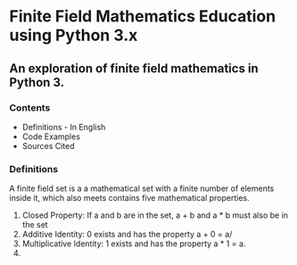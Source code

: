 # Finite Field Mathematics Education using Python 3.x

## An exploration of finite field mathematics in Python 3.

### Contents
- Definitions - In English
- Code Examples
- Sources Cited

### Definitions
 A finite field set is a a mathematical set with a finite number of elements inside it, which also meets contains five mathematical properties.
 1. Closed Property: If a and b are in the set, a + b and a * b must also be in the set
 2. Additive Identity: 0 exists and has the property a + 0 = a/
 3. Multiplicative Identity: 1 exists and has the property a * 1 = a.
 4. 